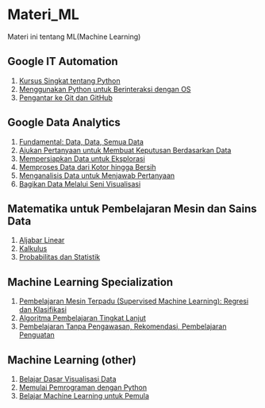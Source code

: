 # Materi_ML
Materi ini tentang ML(Machine Learning)

## Google IT Automation
1. [Kursus Singkat tentang Python]()
2. [Menggunakan Python untuk Berinteraksi dengan OS]()
3. [Pengantar ke Git dan GitHub]()

## Google Data Analytics
1. [Fundamental: Data, Data, Semua Data]()
2. [Ajukan Pertanyaan untuk Membuat Keputusan Berdasarkan Data]()
3. [Mempersiapkan Data untuk Eksplorasi]()
4. [Memproses Data dari Kotor hingga Bersih]()
5. [Menganalisis Data untuk Menjawab Pertanyaan]()
6. [Bagikan Data Melalui Seni Visualisasi]()

## Matematika untuk Pembelajaran Mesin dan Sains Data
1. [Aljabar Linear]()
2. [Kalkulus]()
3. [Probabilitas dan Statistik]()

## Machine Learning Specialization
1. [Pembelajaran Mesin Terpadu (Supervised Machine Learning): Regresi dan Klasifikasi]()
2. [Algoritma Pembelajaran Tingkat Lanjut]()
3. [Pembelajaran Tanpa Pengawasan, Rekomendasi, Pembelajaran Penguatan]()

## Machine Learning (other)
1. [Belajar Dasar Visualisasi Data](/Belajar%20Dasar%20Visualisasi%20Data/RAEME.md)
2. [Memulai Pemrograman dengan Python]()
3. [Belajar Machine Learning untuk Pemula]()